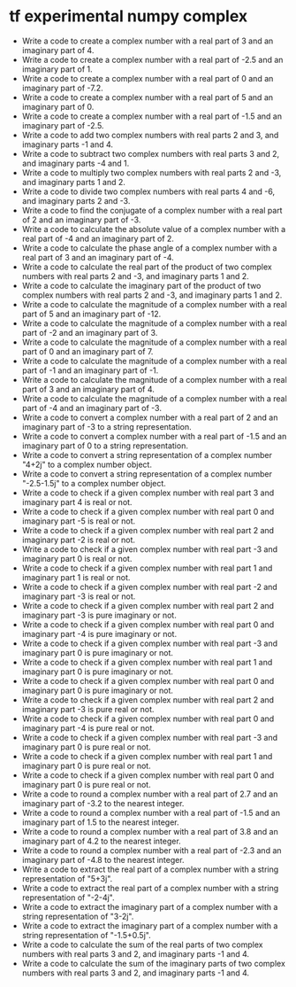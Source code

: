 # tf experimental numpy complex

- Write a code to create a complex number with a real part of 3 and an imaginary part of 4.
- Write a code to create a complex number with a real part of -2.5 and an imaginary part of 1.
- Write a code to create a complex number with a real part of 0 and an imaginary part of -7.2.
- Write a code to create a complex number with a real part of 5 and an imaginary part of 0.
- Write a code to create a complex number with a real part of -1.5 and an imaginary part of -2.5.
- Write a code to add two complex numbers with real parts 2 and 3, and imaginary parts -1 and 4.
- Write a code to subtract two complex numbers with real parts 3 and 2, and imaginary parts -4 and 1.
- Write a code to multiply two complex numbers with real parts 2 and -3, and imaginary parts 1 and 2.
- Write a code to divide two complex numbers with real parts 4 and -6, and imaginary parts 2 and -3.
- Write a code to find the conjugate of a complex number with a real part of 2 and an imaginary part of -3.
- Write a code to calculate the absolute value of a complex number with a real part of -4 and an imaginary part of 2.
- Write a code to calculate the phase angle of a complex number with a real part of 3 and an imaginary part of -4.
- Write a code to calculate the real part of the product of two complex numbers with real parts 2 and -3, and imaginary parts 1 and 2.
- Write a code to calculate the imaginary part of the product of two complex numbers with real parts 2 and -3, and imaginary parts 1 and 2.
- Write a code to calculate the magnitude of a complex number with a real part of 5 and an imaginary part of -12.
- Write a code to calculate the magnitude of a complex number with a real part of -2 and an imaginary part of 3.
- Write a code to calculate the magnitude of a complex number with a real part of 0 and an imaginary part of 7.
- Write a code to calculate the magnitude of a complex number with a real part of -1 and an imaginary part of -1.
- Write a code to calculate the magnitude of a complex number with a real part of 3 and an imaginary part of 4.
- Write a code to calculate the magnitude of a complex number with a real part of -4 and an imaginary part of -3.
- Write a code to convert a complex number with a real part of 2 and an imaginary part of -3 to a string representation.
- Write a code to convert a complex number with a real part of -1.5 and an imaginary part of 0 to a string representation.
- Write a code to convert a string representation of a complex number "4+2j" to a complex number object.
- Write a code to convert a string representation of a complex number "-2.5-1.5j" to a complex number object.
- Write a code to check if a given complex number with real part 3 and imaginary part 4 is real or not.
- Write a code to check if a given complex number with real part 0 and imaginary part -5 is real or not.
- Write a code to check if a given complex number with real part 2 and imaginary part -2 is real or not.
- Write a code to check if a given complex number with real part -3 and imaginary part 0 is real or not.
- Write a code to check if a given complex number with real part 1 and imaginary part 1 is real or not.
- Write a code to check if a given complex number with real part -2 and imaginary part -3 is real or not.
- Write a code to check if a given complex number with real part 2 and imaginary part -3 is pure imaginary or not.
- Write a code to check if a given complex number with real part 0 and imaginary part -4 is pure imaginary or not.
- Write a code to check if a given complex number with real part -3 and imaginary part 0 is pure imaginary or not.
- Write a code to check if a given complex number with real part 1 and imaginary part 0 is pure imaginary or not.
- Write a code to check if a given complex number with real part 0 and imaginary part 0 is pure imaginary or not.
- Write a code to check if a given complex number with real part 2 and imaginary part -3 is pure real or not.
- Write a code to check if a given complex number with real part 0 and imaginary part -4 is pure real or not.
- Write a code to check if a given complex number with real part -3 and imaginary part 0 is pure real or not.
- Write a code to check if a given complex number with real part 1 and imaginary part 0 is pure real or not.
- Write a code to check if a given complex number with real part 0 and imaginary part 0 is pure real or not.
- Write a code to round a complex number with a real part of 2.7 and an imaginary part of -3.2 to the nearest integer.
- Write a code to round a complex number with a real part of -1.5 and an imaginary part of 1.5 to the nearest integer.
- Write a code to round a complex number with a real part of 3.8 and an imaginary part of 4.2 to the nearest integer.
- Write a code to round a complex number with a real part of -2.3 and an imaginary part of -4.8 to the nearest integer.
- Write a code to extract the real part of a complex number with a string representation of "5+3j".
- Write a code to extract the real part of a complex number with a string representation of "-2-4j".
- Write a code to extract the imaginary part of a complex number with a string representation of "3-2j".
- Write a code to extract the imaginary part of a complex number with a string representation of "-1.5+0.5j".
- Write a code to calculate the sum of the real parts of two complex numbers with real parts 3 and 2, and imaginary parts -1 and 4.
- Write a code to calculate the sum of the imaginary parts of two complex numbers with real parts 3 and 2, and imaginary parts -1 and 4.